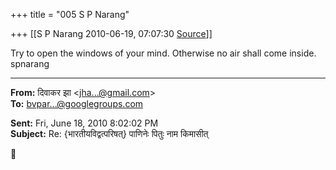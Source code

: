 +++
title = "005 S P Narang"

+++
[[S P Narang	2010-06-19, 07:07:30 [Source](https://groups.google.com/g/bvparishat/c/A_EwKfRa8Mc)]]



Try to open the windows of your mind. Otherwise no air shall come inside. spnarang  

  

------------------------------------------------------------------------

**From:** दिवाकर झा \<[jha...@gmail.com]()\>  
**To:** [bvpar...@googlegroups.com]()  

**Sent:** Fri, June 18, 2010 8:02:02 PM  
**Subject:** Re: {भारतीयविद्वत्परिषत्} पाणिनेः पितुः नाम किमासीत्  



